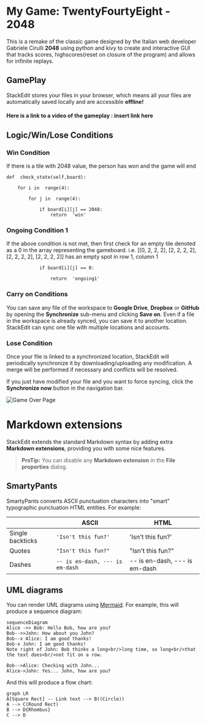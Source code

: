# **My Game: TwentyFourtyEight - 2048**
This is a remake of the classic game designed by the Italian web developer Gabriele Cirulli **2048** using python and kivy to create and interactive GUI that tracks scores, highscores(reset on closure of the program) and allows for infinite replays.

## GamePlay

StackEdit stores your files in your browser, which means all your files are automatically saved locally and are accessible **offline!**

#### Here is a link to a video of the gameplay : insert link here

## Logic/Win/Lose Conditions

### Win Condition

If there is a tile with 2048 value, the person has won  and the game will end      


    def  check_state(self,board):
    
	    for i in  range(4):
    
		    for j in  range(4):
    
			    if board[i][j] == 2048: 
				    return  'win'

### Ongoing Condition 1
If the above condition is not met, then first check for an empty tile denoted as a 0 in the array representing the gameboard.
i.e. [[0, 2, 2, 2], [2, 2, 2, 2], [2, 2, 2, 2], [2, 2, 2, 2]] has an empty spot in row 1, column 1

			    if board[i][j] == 0: 
    
				    return  'ongoing1'









### Carry on Conditions

You can save any file of the workspace to **Google Drive**, **Dropbox** or **GitHub** by opening the **Synchronize** sub-menu and clicking **Save on**. Even if a file in the workspace is already synced, you can save it to another location. StackEdit can sync one file with multiple locations and accounts.

### Lose Condition

Once your file is linked to a synchronized location, StackEdit will periodically synchronize it by downloading/uploading any modification. A merge will be performed if necessary and conflicts will be resolved.

If you just have modified your file and you want to force syncing, click the **Synchronize now** button in the navigation bar.


![Game Over Page](C:%5CUsers%5CShawn%5CDesktop%5CGameOver%20screen.PNG)


# Markdown extensions

StackEdit extends the standard Markdown syntax by adding extra **Markdown extensions**, providing you with some nice features.

> **ProTip:** You can disable any **Markdown extension** in the **File properties** dialog.


## SmartyPants

SmartyPants converts ASCII punctuation characters into "smart" typographic punctuation HTML entities. For example:

|                |ASCII                          |HTML                         |
|----------------|-------------------------------|-----------------------------|
|Single backticks|`'Isn't this fun?'`            |'Isn't this fun?'            |
|Quotes          |`"Isn't this fun?"`            |"Isn't this fun?"            |
|Dashes          |`-- is en-dash, --- is em-dash`|-- is en-dash, --- is em-dash|



## UML diagrams

You can render UML diagrams using [Mermaid](https://mermaidjs.github.io/). For example, this will produce a sequence diagram:

```mermaid
sequenceDiagram
Alice ->> Bob: Hello Bob, how are you?
Bob-->>John: How about you John?
Bob--x Alice: I am good thanks!
Bob-x John: I am good thanks!
Note right of John: Bob thinks a long<br/>long time, so long<br/>that the text does<br/>not fit on a row.

Bob-->Alice: Checking with John...
Alice->John: Yes... John, how are you?
```

And this will produce a flow chart:

```mermaid
graph LR
A[Square Rect] -- Link text --> B((Circle))
A --> C(Round Rect)
B --> D{Rhombus}
C --> D
```


